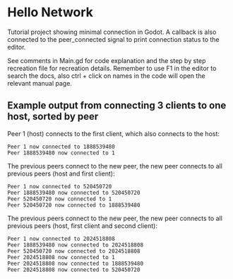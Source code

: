 # Hello Network
Tutorial project showing minimal connection in Godot. A callback is also connected to the peer_connected signal to print connection status to the editor. 

See comments in Main.gd for code explanation and the step by step recreation file for recreation details. Remember to use F1 in the editor to search the docs, also ctrl + click on names in the code will open the relevant manual page.

## Example output from connecting 3 clients to one host, sorted by peer

Peer 1 (host) connects to the first client, which also connects to the host:
```
Peer 1 now connected to 1888539480
Peer 1888539480 now connected to 1
```
The previous peers connect to the new peer, the new peer connects to all previous peers (host and first client):
```
Peer 1 now connected to 520450720
Peer 1888539480 now connected to 520450720
Peer 520450720 now connected to 1
Peer 520450720 now connected to 1888539480
```
The previous peers connect to the new peer, the new peer connects to all previous peers (host, first client and second client):
```
Peer 1 now connected to 2024518808
Peer 1888539480 now connected to 2024518808
Peer 520450720 now connected to 2024518808
Peer 2024518808 now connected to 1
Peer 2024518808 now connected to 1888539480
Peer 2024518808 now connected to 520450720
```
